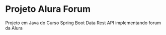 # Projeto Alura Forum
Projeto em Java do Curso Spring Boot Data Rest API implementando forum da Alura
